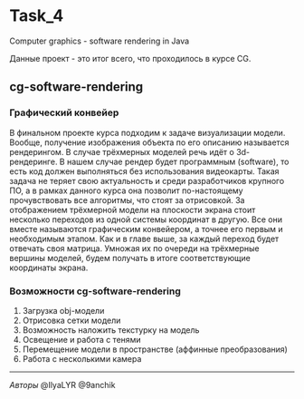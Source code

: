 # Task_4
Computer graphics - software rendering in Java <p>
Данные проект - это итог всего, что проходилось в курсе CG.
## cg-software-rendering
### Графический конвейер
В финальном проекте курса подходим к задаче визуализации модели. Вообще, получение изображения объекта по его описанию называется рендерингом. В случае трёхмерных моделей речь идёт о 3d-рендеринге.
В нашем случае рендер будет программным (software), то есть код должен выполняться без использования видеокарты. Такая задача не теряет свою актуальность и среди разработчиков крупного ПО, а в рамках данного курса она позволит
по-настоящему прочувствовать все алгоритмы, что стоят за отрисовкой.
За отображением трёхмерной модели на плоскости экрана стоит несколько переходов из одной системы координат в другую. Все они вместе называются графическим конвейером, а точнее его первым и необходимым этапом. Как и в главе
выше, за каждый переход будет отвечать своя матрица. Умножая их по очереди на трёхмерные вершины моделей, будем получать в итоге соответствующие координаты экрана.
### Возможности cg-software-rendering
1) Загрузка obj-модели
2) Отрисовка сетки модели
3) Возможность наложить текстурку на модель
4) Освещение и работа с тенями
5) Перемещение модели в пространстве (аффинные преобразования)
6) Работа с несколькими камера
---
*Авторы*
@IlyaLYR @9anchik


